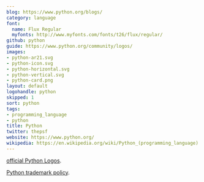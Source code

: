```yaml
---
blog: https://www.python.org/blogs/
category: language
font:
  name: Flux Regular
  myfonts: http://www.myfonts.com/fonts/t26/flux/regular/
github: python
guide: https://www.python.org/community/logos/
images:
- python-ar21.svg
- python-icon.svg
- python-horizontal.svg
- python-vertical.svg
- python-card.png
layout: default
logohandle: python
skipped: 1
sort: python
tags:
- programming_language
- python
title: Python
twitter: thepsf
website: https://www.python.org/
wikipedia: https://en.wikipedia.org/wiki/Python_(programming_language)
---
```


[official Python Logos](http://www.python.org/community/logos/).

[Python trademark policy](http://www.python.org/psf/trademarks/).